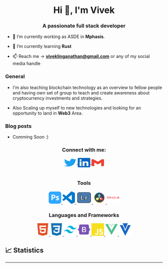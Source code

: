 <h1 align="center">Hi 👋, I'm Vivek</h1>
<h3 align="center">A passionate full stack developer</h3>


- 🔭 I’m currently working as ASDE in **Mphasis**.

- 🌱 I’m currently learning **Rust**

- 📫 Reach me -> **viveklinganathan@gmail.com** or any of my social media handle

### General

- I'm also teaching blockchain technology as an overview to fellow people and having own set of group to teach and create awareness about cryptocurrency investments and strategies.  

- Also Scaling up myself to new technologies and looking for an opportunity to land in **Web3** Area.

### Blog posts
- Comming Soon :)
<!-- BLOG-POST-LIST:START -->
<!-- - [The story behind “MatchGame”](https://minipachru.medium.com/the-story-behind-matchgame-d038d5a8d1d1?source=rss-bdb34447e055------2)
- [Postmortem](https://minipachru.medium.com/postmortem-e6da3359b6ea?source=rss-bdb34447e055------2)
- [What’s the Big Deal? Specialization](https://minipachru.medium.com/whats-the-big-deal-specialization-bcb369951b15?source=rss-bdb34447e055------2)
- [What happens when you type holbertonschool.com](https://minipachru.medium.com/what-happens-when-you-type-holbertonschool-com-6e8447742da8?source=rss-bdb34447e055------2)
- [Internet of… what?](https://minipachru.medium.com/internet-of-what-19fc89ddfa87?source=rss-bdb34447e055------2) -->
<!-- BLOG-POST-LIST:END -->

<h3 align="center">Connect with me:</h3>
<div align="center">
  <a href="https://twitter.com/vivektheboss2" target="blank">
    <img align="center" src="assets/contact/twitter.svg" alt="vivektheboss2" height="30" width="40"/>
  </a>
  <a href="https://www.linkedin.com/in/viveklinganathan" target="blank">
    <img align="center" src="assets/contact/linkedin.svg" alt="viveklinganathan" height="30" width="40"/>
  </a>
  <!-- <a href="https://stackoverflow.com/" target="blank">
    <img align="center" src="assets/contact/stackoverflow.svg" alt="209924" height="30" width="40" />
  </a> -->
 <!--  <a href="https://medium.com/" target="blank">
    <img align="center" src="assets/contact/medium.svg" alt="@minipachru" height="30" width="40" />
  </a> -->
  <a href="mailto:viveklinganathan@gmail.com" target="blank">
    <img align="center" src="assets/contact/gmail.svg" alt="" height="30" width="40" />
  </a>
</div>
<br>

<h3 align="center">Tools</h3>
<div align="center">
  <a href="https://www.photoshop.com/en" target="_blank">
    <img src="assets/tools/adobephotoshop.svg" alt="photoshop" width="40" height="40"/>
  </a>
  <a href="https://code.visualstudio.com/" target="blank">
    <img src="assets/tools/visualstudiocode.svg" alt="VS Code" height="40" width="40" />
  </a>
  <a href="https://lightroom.adobe.com/" target="blank">
    <img src="assets/tools/adobe-lightroom.svg" alt="Lightroom" height="40" width="50" />
  </a>
  <a href="https://www.blackmagicdesign.com/sg/products/davinciresolve/?utm=saznajnovo" target="blank">
    <img src="assets/tools/davinci-resolve.svg" alt="davinciresolve" height="40" width="40" />
  </a>
   <a href="https://www.virtualbox.org/" target="blank">
    <img src="assets/tools/oracle-logo.svg" alt="virtualbox" height="40" width="40" />
  </a>

</div>

<h3 align="center">Languages and Frameworks</h3>
<div align="center">
  <a href="https://www.w3.org/html/" target="_blank">
    <img src="assets/languages/html5.svg" alt="html5" width="40" height="40"/>
  </a>
  <a href="https://www.w3schools.com/css/" target="_blank">
    <img src="assets/languages/css3.svg" alt="css3" width="40" height="40"/> 
  </a>
  <a href="https://tailwindcss.com/" target="_blank">
    <img src="assets/frameworks/tailwindcss.svg" alt="tailwind" width="40" height="40"/>
  </a>
  <a href="https://getbootstrap.com/">
    <img src="assets/frameworks/bootstrap.svg" alt="bootstrap" width="40" height="40"/>
  </a>
  <a href="https://developer.mozilla.org/en-US/docs/Web/JavaScript" target="_blank">
    <img src="assets/languages/javascript.svg" alt="javascript" width="40" height="40"/>
  </a>
  <a href="https://vuejs.org/" target="_blank">
  <img src="assets/frameworks/vuedotjs.svg" alt="vuejs" width="40" height="40"/>
  </a>
  <a href="https://vuetifyjs.com/en/" target="_blank">
    <img src="assets/frameworks/vuetify.svg" alt="vuetify" width="40" height="40"/>
  </a>
</div>

## 📈 Statistics

<!-- <br/>
<p align="center">
  <img width="48%" src="https://github-readme-stats.vercel.app/api?username=Miguel22247&count_private=true&theme=dark&show_icons=true" alt="Miguel22247" />
  <img width="48%" src="https://github-readme-streak-stats.herokuapp.com/?user=Miguel22247&hide_border=true&theme=dark&show_icons=true" />
</p>

<p align="center">
	<img width="60%" src="https://github-readme-stats.vercel.app/api/wakatime?username=Miguel22247&theme=dark&show_icons=true" alt="Miguel22247" />
</p> -->

<hr />
